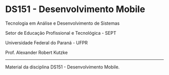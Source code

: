 # DS151 - Desenvolvimento Mobile

Tecnologia em Análise e Desenvolvimento de Sistemas

Setor de Educação Profissional e Tecnológica - SEPT

Universidade Federal do Paraná - UFPR

Prof. Alexander Robert Kutzke

---

Material da disciplina DS151 - Desenvolvimento Mobile.
